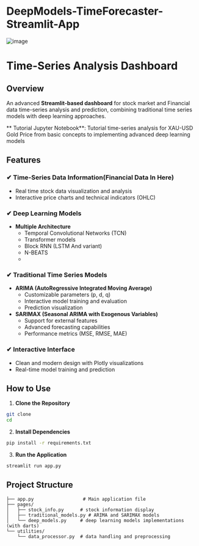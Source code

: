 # DeepModels-TimeForecaster-Streamlit-App

![image](https://github.com/user-attachments/assets/7126a915-c129-4ef1-b484-f8c16f2f5b4b)

# Time-Series Analysis Dashboard

## Overview
An advanced **Streamlit-based dashboard** for stock market and Financial data time-series analysis and prediction, combining traditional time series models with deep learning approaches.  

** Tutorial Jupyter Notebook**: Tutorial time-series analysis for XAU-USD Gold Price from basic concepts to implementing advanced deep learning models 
## Features

### ✔ Time-Series Data Information(Financial Data In Here)
* Real time stock data visualization and analysis
* Interactive price charts and technical indicators (OHLC) 

### ✔ Deep Learning Models
* **Multiple Architecture**
  * Temporal Convolutional Networks (TCN)
  * Transformer models
  * Block RNN (LSTM And variant)
  * N-BEATS
  * 
### ✔ Traditional Time Series Models
* **ARIMA (AutoRegressive Integrated Moving Average)**
  * Customizable parameters (p, d, q)
  * Interactive model training and evaluation
  * Prediction visualization
* **SARIMAX (Seasonal ARIMA with Exogenous Variables)**
  * Support for external features  
  * Advanced forecasting capabilities
  * Performance metrics (MSE, RMSE, MAE)


 
 

### ✔ Interactive Interface
* Clean and modern design with Plotly visualizations
* Real-time model training and prediction 

## How to Use 

1. **Clone the Repository**
```bash
git clone  
cd  
```

2. **Install Dependencies**
```bash
pip install -r requirements.txt
```

3. **Run the Application**
```bash
streamlit run app.py
```

## Project Structure
```
├── app.py                  # Main application file
├── pages/
│   ├── stock_info.py      # stock information display
│   ├── traditional_models.py # ARIMA and SARIMAX models
│   └── deep_models.py     # deep learning models implementations (with darts)
└── utilities/
    └── data_processor.py  # data handling and preprocessing
```
 

 
 
